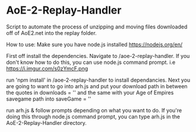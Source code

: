 # AoE-2-Replay-Handler
Script to automate the process of unzipping and moving files downloaded off of AoE2.net into the replay folder.

How to use:
Make sure you have node.js installed
https://nodejs.org/en/

First off install the dependencies.
Navigate to /aoe-2-replay-handler. If you don't know how to do this, you can use node.js command prompt.
i.e https://i.imgur.com/s0zYmcF.png

run 'npm install' in /aoe-2-replay-handler to install dependancies.
Next you are going to want to go into arh.js and put your download path in between the quotes in downloads = ''
and the same with your Age of Empires savegame path into saveGame = ''

run arh.js & follow prompts depending on what you want to do. 
If you're doing this through node.js command prompt, you can type arh.js in the AoE-2-Replay-Handler directory.

